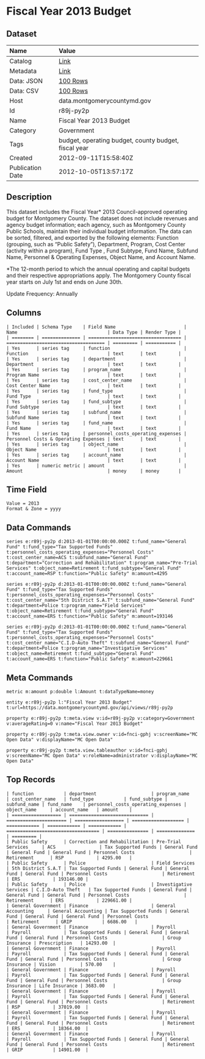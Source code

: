 # Fiscal Year 2013 Budget

## Dataset

| Name | Value |
| :--- | :---- |
| Catalog | [Link](https://catalog.data.gov/dataset/fiscal-year-2013-budget-9d416) |
| Metadata | [Link](https://data.montgomerycountymd.gov/api/views/r89j-py2p) |
| Data: JSON | [100 Rows](https://data.montgomerycountymd.gov/api/views/r89j-py2p/rows.json?max_rows=100) |
| Data: CSV | [100 Rows](https://data.montgomerycountymd.gov/api/views/r89j-py2p/rows.csv?max_rows=100) |
| Host | data.montgomerycountymd.gov |
| Id | r89j-py2p |
| Name | Fiscal Year 2013 Budget |
| Category | Government |
| Tags | budget, operating budget, county budget, fiscal year |
| Created | 2012-09-11T15:58:40Z |
| Publication Date | 2012-10-05T13:57:17Z |

## Description

This dataset includes the Fiscal Year* 2013 Council-approved operating budget for Montgomery County.  The dataset does not include revenues and agency budget information; each agency, such as Montgomery County Public Schools, maintain their individual budget information.   The data can be sorted, filtered, and exported by the following elements:  Function (grouping, such as “Public Safety”), Department, Program, Cost Center (activity within a program), Fund Type , Fund Subtype, Fund Name, Subfund Name, Personnel & Operating Expenses, Object Name, and Account Name.


*The 12-month period to which the annual operating and capital budgets and their respective appropriations apply.  The Montgomery County fiscal year starts on July 1st and ends on June 30th.

Update Frequency:  Annually

## Columns

```ls
| Included | Schema Type    | Field Name                         | Name                                 | Data Type | Render Type |
| ======== | ============== | ================================== | ==================================== | ========= | =========== |
| Yes      | series tag     | function                           | Function                             | text      | text        |
| Yes      | series tag     | department                         | Department                           | text      | text        |
| Yes      | series tag     | program_name                       | Program Name                         | text      | text        |
| Yes      | series tag     | cost_center_name                   | Cost Center Name                     | text      | text        |
| Yes      | series tag     | fund_type                          | Fund Type                            | text      | text        |
| Yes      | series tag     | fund_subtype                       | Fund Subtype                         | text      | text        |
| Yes      | series tag     | subfund_name                       | Subfund Name                         | text      | text        |
| Yes      | series tag     | fund_name                          | Fund Name                            | text      | text        |
| Yes      | series tag     | personnel_costs_operating_expenses | Personnel Costs & Operating Expenses | text      | text        |
| Yes      | series tag     | object_name                        | Object Name                          | text      | text        |
| Yes      | series tag     | account_name                       | Account Name                         | text      | text        |
| Yes      | numeric metric | amount                             | Amount                               | money     | money       |
```

## Time Field

```ls
Value = 2013
Format & Zone = yyyy
```

## Data Commands

```ls
series e:r89j-py2p d:2013-01-01T00:00:00.000Z t:fund_name="General Fund" t:fund_type="Tax Supported Funds" t:personnel_costs_operating_expenses="Personnel Costs" t:cost_center_name=ACS t:subfund_name="General Fund" t:department="Correction and Rehabilitation" t:program_name="Pre-Trial Services" t:object_name=Retirement t:fund_subtype="General Fund" t:account_name=RSP t:function="Public Safety" m:amount=4295

series e:r89j-py2p d:2013-01-01T00:00:00.000Z t:fund_name="General Fund" t:fund_type="Tax Supported Funds" t:personnel_costs_operating_expenses="Personnel Costs" t:cost_center_name="5th District S.A.T" t:subfund_name="General Fund" t:department=Police t:program_name="Field Services" t:object_name=Retirement t:fund_subtype="General Fund" t:account_name=ERS t:function="Public Safety" m:amount=193146

series e:r89j-py2p d:2013-01-01T00:00:00.000Z t:fund_name="General Fund" t:fund_type="Tax Supported Funds" t:personnel_costs_operating_expenses="Personnel Costs" t:cost_center_name="C.I.D-Auto Theft" t:subfund_name="General Fund" t:department=Police t:program_name="Investigative Services" t:object_name=Retirement t:fund_subtype="General Fund" t:account_name=ERS t:function="Public Safety" m:amount=229661
```

## Meta Commands

```ls
metric m:amount p:double l:Amount t:dataTypeName=money

entity e:r89j-py2p l:"Fiscal Year 2013 Budget" t:url=https://data.montgomerycountymd.gov/api/views/r89j-py2p

property e:r89j-py2p t:meta.view v:id=r89j-py2p v:category=Government v:averageRating=0 v:name="Fiscal Year 2013 Budget"

property e:r89j-py2p t:meta.view.owner v:id=fnci-gphj v:screenName="MC Open Data" v:displayName="MC Open Data"

property e:r89j-py2p t:meta.view.tableauthor v:id=fnci-gphj v:screenName="MC Open Data" v:roleName=administrator v:displayName="MC Open Data"
```

## Top Records

```ls
| function           | department                    | program_name           | cost_center_name   | fund_type           | fund_subtype | subfund_name | fund_name    | personnel_costs_operating_expenses | object_name     | account_name   | amount    | 
| ================== | ============================= | ====================== | ================== | =================== | ============ | ============ | ============ | ================================== | =============== | ============== | ========= | 
| Public Safety      | Correction and Rehabilitation | Pre-Trial Services     | ACS                | Tax Supported Funds | General Fund | General Fund | General Fund | Personnel Costs                    | Retirement      | RSP            | 4295.00   | 
| Public Safety      | Police                        | Field Services         | 5th District S.A.T | Tax Supported Funds | General Fund | General Fund | General Fund | Personnel Costs                    | Retirement      | ERS            | 193146.00 | 
| Public Safety      | Police                        | Investigative Services | C.I.D-Auto Theft   | Tax Supported Funds | General Fund | General Fund | General Fund | Personnel Costs                    | Retirement      | ERS            | 229661.00 | 
| General Government | Finance                       | General Accounting     | General Accounting | Tax Supported Funds | General Fund | General Fund | General Fund | Personnel Costs                    | Retirement      | GRIP           | 6686.00   | 
| General Government | Finance                       | Payroll                | Payroll            | Tax Supported Funds | General Fund | General Fund | General Fund | Personnel Costs                    | Group Insurance | Prescription   | 14293.00  | 
| General Government | Finance                       | Payroll                | Payroll            | Tax Supported Funds | General Fund | General Fund | General Fund | Personnel Costs                    | Group Insurance | Vision         | 570.00    | 
| General Government | Finance                       | Payroll                | Payroll            | Tax Supported Funds | General Fund | General Fund | General Fund | Personnel Costs                    | Group Insurance | Life Insurance | 3683.00   | 
| General Government | Finance                       | Payroll                | Payroll            | Tax Supported Funds | General Fund | General Fund | General Fund | Personnel Costs                    | Retirement      | RSP            | 37019.00  | 
| General Government | Finance                       | Payroll                | Payroll            | Tax Supported Funds | General Fund | General Fund | General Fund | Personnel Costs                    | Retirement      | ERS            | 18364.00  | 
| General Government | Finance                       | Payroll                | Payroll            | Tax Supported Funds | General Fund | General Fund | General Fund | Personnel Costs                    | Retirement      | GRIP           | 14901.00  | 
```